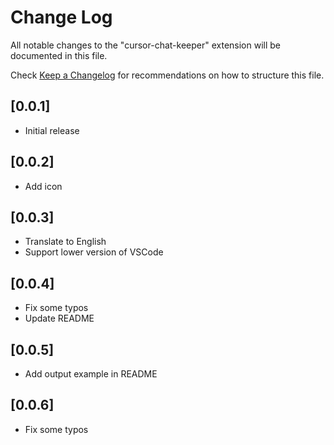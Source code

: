 # Change Log

All notable changes to the "cursor-chat-keeper" extension will be documented in this file.

Check [Keep a Changelog](http://keepachangelog.com/) for recommendations on how to structure this file.

## [0.0.1]

- Initial release

## [0.0.2]

- Add icon

## [0.0.3]

- Translate to English
- Support lower version of VSCode

## [0.0.4]

- Fix some typos
- Update README

## [0.0.5]

- Add output example in README

## [0.0.6]

- Fix some typos
